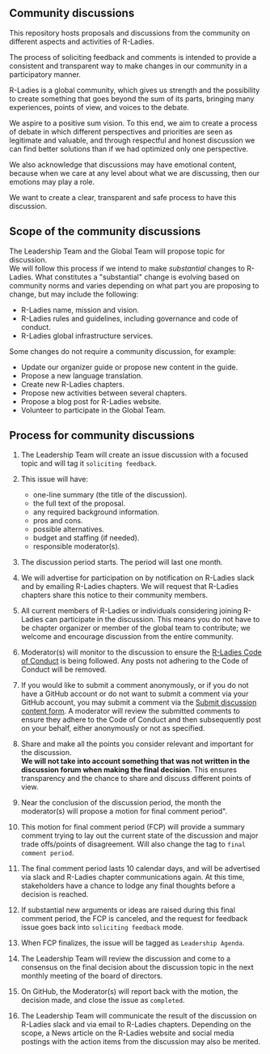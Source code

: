 ## Community discussions

This repository hosts proposals and discussions from the community 
on different aspects and activities of R-Ladies.

The process of soliciting feedback and comments is intended to provide a consistent 
and transparent way to make changes in our community in a participatory manner. 

R-Ladies is a global community, which gives us strength and the possibility to create something 
that goes beyond the sum of its parts, bringing many experiences, points of view, and voices to the debate.

We aspire to a positive sum vision. To this end, we aim to create a process of debate 
in which different perspectives and priorities are seen as legitimate and valuable, 
and through respectful and honest discussion we can find better solutions 
than if we had optimized only one perspective.

We also acknowledge that discussions may have emotional content, because when we care at 
any level about what we are discussing, then our emotions may play a role.  

We want to create a clear, transparent and safe process to have this discussion.

## Scope of the community discussions

The Leadership Team and the Global Team will propose topic for discussion.  
We will follow this process if we intend to make _substantial_ changes to R-Ladies.
What constitutes a "substantial" change is evolving based on community norms and 
varies depending on what part you are proposing to change, but may include the following:

- R-Ladies name, mission and vision.
- R-Ladies rules and guidelines, including governance and code of conduct.
- R-Ladies global infrastructure services.

Some changes do not require a community discussion, for example:

- Update our organizer guide or propose new content in the guide.
- Propose a new language translation.
- Create new R-Ladies chapters.
- Propose new activities between several chapters.
- Propose a blog post for R-Ladies website.
- Volunteer to participate in the Global Team.

## Process for community discussions

1. The Leadership Team will create an issue discussion with a focused topic and will tag it `soliciting feedback`.

2. This issue will have:
    * one-line summary (the title of the discussion).
    * the full text of the proposal.
    * any required background information.
    * pros and cons.
    * possible alternatives.
    * budget and staffing (if needed).
    * responsible moderator(s).
    
3. The discussion period starts. The period will last one month. 

4. We will advertise for participation on by notification on R-Ladies slack and by
emailing R-Ladies chapters. We will request that R-Ladies chapters share this notice
to their community members.

4. All current members of R-Ladies or individuals considering joining R-Ladies can participate in the discussion. This means you do not have to be
chapter organizer or member of the global team to contribute; we welcome and encourage discussion from the entire community.

6. Moderator(s) will monitor to the discussion to ensure the 
[R-Ladies Code of Conduct](https://www.rladies.org/coc/#:~:text=R%2DLadies%20is%20dedicated%20to,lists%2C%20both%20online%20and%20offline) is being followed. Any posts not adhering to the Code of Conduct will be
removed.

7. If you would like to submit a comment anonymously, or if you do not have a GitHub account
or do not want to submit a comment via your GitHub account, you may submit
a comment via the [Submit discussion content form](https://airtable.com/shr7KmgOENIlN5AfJ). 
A moderator will review the submitted comments to ensure they adhere to the Code of Conduct
and then subsequently post on your behalf, either anonymously or not as specified.
  
8. Share and make all the points you consider relevant and important for the discussion.  
__We will not take into account something that was not written in the discussion forum when making the final decision__. 
This ensures transparency and the chance to share and discuss different points of view.

9. Near the conclusion of the discussion period, the month the moderator(s) will propose a motion for final comment period".

10. This motion for final comment period (FCP) will provide a summary comment trying to lay out 
the current state of the discussion and major trade offs/points of disagreement. Will also change the tag to `final comment period`.

11. The final comment period lasts 10 calendar days, and will be advertised via slack
and R-Ladies chapter communications again. At this time, stakeholders have a chance to lodge any final thoughts before a decision is reached.

12. If substantial new arguments or ideas are raised during this final comment period, the FCP is canceled, 
and the request for feedback issue goes back into `soliciting feedback` mode.

13. When FCP finalizes, the issue will be tagged as `Leadership Agenda`.

14. The Leadership Team will review the discussion and come to a consensus on the final decision 
about the discussion topic in the next monthly meeting of the board of directors.

15. On GitHub, the Moderator(s) will report back with the motion, the decision made, and 
close the issue as `completed`.

16. The Leadership Team will communicate the result of the discussion on R-Ladies slack and via email
to R-Ladies chapters. Depending on the scope, a News article on the R-Ladies website and social media postings
with the action items from the discussion may also be merited.
